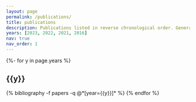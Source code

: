 ```yaml
---
layout: page
permalink: /publications/
title: publications
description: Publications listed in reverse chronological order. Generated by jekyll-scholar.
years: [2023, 2022, 2021, 2016]
nav: true
nav_order: 1
---
```

<!-- _pages/publications.md -->
<div class="publications">

{%- for y in page.years %}
  <h2 class="year">{{y}}</h2>
  {% bibliography -f papers -q @*[year={{y}}]* %}
{% endfor %}

</div>
